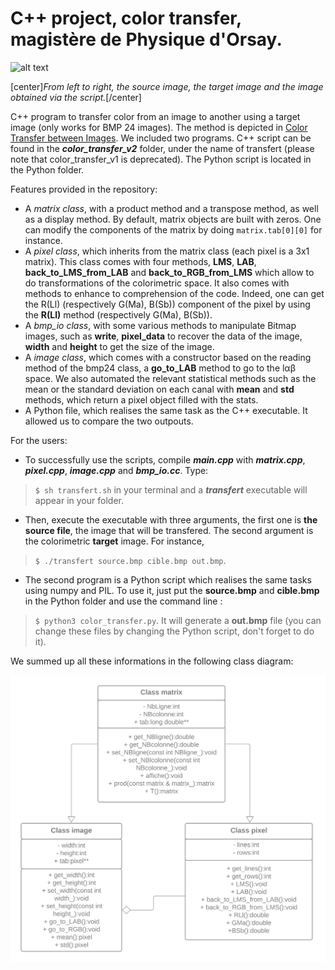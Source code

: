 # C++ project, color transfer, magistère de Physique d'Orsay.

![alt text](https://github.com/Universal-AC/MAG_Color_transfer/blob/master/preview.png?raw=true)

[center]*From left to right, the source image, the target image and the image obtained via the script.*[/center]

C++ program to transfer color from an image to another using a target image (only works for BMP 24 images). The method is depicted in [Color Transfer between Images](https://www.cs.tau.ac.il/~turkel/imagepapers/ColorTransfer.pdf). We included two programs. C++ script can be found in the ***color_transfer_v2*** folder, under the name of transfert (please note that color_transfer_v1 is deprecated). The Python script is located in the Python folder.

Features provided in the repository:

* A *matrix class*, with a product method and a transpose method, as well as a display method. By default, matrix objects are built with zeros. One can modify the components of the matrix by doing ``matrix.tab[0][0]`` for instance.
* A *pixel class*, which inherits from the matrix class (each pixel is a 3x1 matrix). This class comes with four methods, **LMS**, **LAB**, **back_to_LMS_from_LAB** and **back_to_RGB_from_LMS** which allow to do transformations of the colorimetric space. It also comes with methods to enhance to comprehension of the code. Indeed, one can get the R(Ll) (respectively G(Ma), B(Sb)) component of the pixel by using the **R(Ll)** method (respectively G(Ma), B(Sb)).
* A *bmp_io class*, with some various methods to manipulate Bitmap images, such as **write**, **pixel_data** to recover the data of the image, **width** and **height** to get the size of the image.
* A *image class*, which comes with a constructor based on the reading method of the bmp24 class, a **go_to_LAB** method to go to the lαβ space. We also automated the relevant statistical methods such as the mean or the standard deviation on each canal with **mean** and **std** methods, which return a pixel object filled with the stats.
* A Python file, which realises the same task as the C++ executable. It allowed us to compare the two outpouts.

For the users:

* To successfully use the scripts, compile ***main.cpp*** with ***matrix.cpp***, ***pixel.cpp***, ***image.cpp*** and ***bmp_io.cc***. Type:
>``$ sh transfert.sh``
in your terminal and a ***transfert*** executable will appear in your folder. 
* Then, execute the executable with three arguments, the first one is **the source file**, the image that will be transfered. The second argument is the colorimetric **target** image. For instance, 
>``$ ./transfert source.bmp cible.bmp out.bmp``.
* The second program is a Python script which realises the same tasks using numpy and PIL. To use it, just put the **source.bmp** and **cible.bmp** in the Python folder and use the command line : 
>`` $ python3 color_transfer.py ``. 
It will generate a **out.bmp** file (you can change these files by changing the Python script, don't forget to do it).

We summed up all these informations in the following class diagram:

![alt text](https://github.com/Universal-AC/MAG_Color_transfer/blob/master/diag.png?raw=true)
